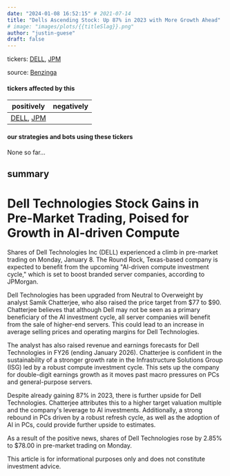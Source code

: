 ```yaml
---
date: "2024-01-08 16:52:15" # 2021-07-14
title: "Dells Ascending Stock: Up 87% in 2023 with More Growth Ahead"
# image: "images/plots/{{titleSlag}}.png"
author: "justin-guese"
draft: false
---
```

tickers: <a href='https://finance.yahoo.com/quote/DELL' target='_blank'>DELL</a>, <a href='https://finance.yahoo.com/quote/JPM' target='_blank'>JPM</a> 

source: <a href='https://www.benzinga.com/analyst-ratings/analyst-color/24/01/36534728/dell-stock-gained-87-in-2023-and-theres-further-upside-thanks-to-ai-analyst-says' target='_blank'>Benzinga</a>

#### tickers affected by this

| positively | negatively |
|------------|------------
| <a href='https://finance.yahoo.com/quote/DELL' target='_blank'>DELL</a>, <a href='https://finance.yahoo.com/quote/JPM' target='_blank'>JPM</a> |  |

#### our strategies and bots using these tickers

None so far...

## summary

# Dell Technologies Stock Gains in Pre-Market Trading, Poised for Growth in AI-driven Compute

Shares of Dell Technologies Inc (DELL) experienced a climb in pre-market trading on Monday, January 8. The Round Rock, Texas-based company is expected to benefit from the upcoming "AI-driven compute investment cycle," which is set to boost branded server companies, according to JPMorgan.

Dell Technologies has been upgraded from Neutral to Overweight by analyst Samik Chatterjee, who also raised the price target from $77 to $90. Chatterjee believes that although Dell may not be seen as a primary beneficiary of the AI investment cycle, all server companies will benefit from the sale of higher-end servers. This could lead to an increase in average selling prices and operating margins for Dell Technologies.

The analyst has also raised revenue and earnings forecasts for Dell Technologies in FY26 (ending January 2026). Chatterjee is confident in the sustainability of a stronger growth rate in the Infrastructure Solutions Group (ISG) led by a robust compute investment cycle. This sets up the company for double-digit earnings growth as it moves past macro pressures on PCs and general-purpose servers.

Despite already gaining 87% in 2023, there is further upside for Dell Technologies. Chatterjee attributes this to a higher target valuation multiple and the company's leverage to AI investments. Additionally, a strong rebound in PCs driven by a robust refresh cycle, as well as the adoption of AI in PCs, could provide further upside to estimates.

As a result of the positive news, shares of Dell Technologies rose by 2.85% to $78.00 in pre-market trading on Monday.

This article is for informational purposes only and does not constitute investment advice.